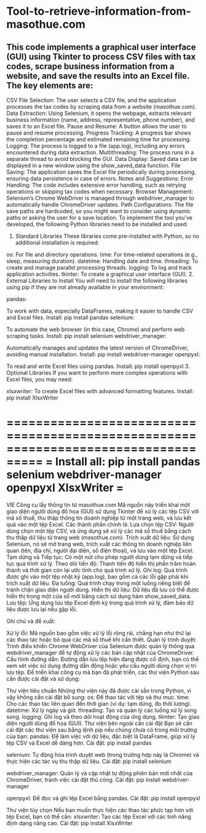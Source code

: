 # Tool-to-retrieve-information-from-masothue.com

This code implements a graphical user interface (GUI) using Tkinter to process CSV files with tax codes, scrape business information from a website, and save the results into an Excel file. The key elements are:
----------------------------------------------------------------------------------------------------------------------------------------------------------------------------------------------------------------------------------------------------------------------

CSV File Selection: The user selects a CSV file, and the application processes the tax codes by scraping data from a website (masothue.com).
Data Extraction: Using Selenium, it opens the webpage, extracts relevant business information (name, address, representative, phone number), and saves it to an Excel file.
Pause and Resume: A button allows the user to pause and resume processing.
Progress Tracking: A progress bar shows the completion percentage and estimated remaining time for processing.
Logging: The process is logged to a file (app.log), including any errors encountered during data extraction.
Multithreading: The process runs in a separate thread to avoid blocking the GUI.
Data Display: Saved data can be displayed in a new window using the show_saved_data function.
File Saving: The application saves the Excel file periodically during processing, ensuring data persistence in case of errors.
Notes and Suggestions:
Error Handling: The code includes extensive error handling, such as retrying operations or skipping tax codes when necessary.
Browser Management: Selenium’s Chrome WebDriver is managed through webdriver_manager to automatically handle ChromeDriver updates.
Path Configurations: The file save paths are hardcoded, so you might want to consider using dynamic paths or asking the user for a save location.
To implement the tool you’ve developed, the following Python libraries need to be installed and used:

1. Standard Libraries
These libraries come pre-installed with Python, so no additional installation is required:

os: For file and directory operations.
time: For time-related operations (e.g., sleep, measuring duration).
datetime: Handling date and time.
threading: To create and manage parallel processing threads.
logging: To log and track application activities.
tkinter: To create a graphical user interface (GUI).
2. External Libraries to Install
You will need to install the following libraries using pip if they are not already available in your environment:

pandas:

To work with data, especially DataFrames, making it easier to handle CSV and Excel files.
Install: pip install pandas
selenium:

To automate the web browser (in this case, Chrome) and perform web scraping tasks.
Install: pip install selenium
webdriver_manager:

Automatically manages and updates the latest version of ChromeDriver, avoiding manual installation.
Install: pip install webdriver-manager
openpyxl:

To read and write Excel files using pandas.
Install: pip install openpyxl
3. Optional Libraries
If you want to perform more complex operations with Excel files, you may need:

xlsxwriter: To create Excel files with advanced formatting features.
Install: pip install XlsxWriter

===================================================================================
= Install all: pip install pandas selenium webdriver-manager openpyxl XlsxWriter  =
===================================================================================

VIE 
Công cụ lấy thông tin từ masothue.com
Mã nguồn này triển khai một giao diện người dùng đồ họa (GUI) sử dụng Tkinter để xử lý các tệp CSV với mã số thuế, thu thập thông tin doanh nghiệp từ một trang web, và lưu kết quả vào một tệp Excel. Các thành phần chính là:
Lựa chọn tệp CSV: Người dùng chọn một tệp CSV, và ứng dụng sẽ xử lý các mã số thuế bằng cách thu thập dữ liệu từ trang web (masothue.com).
Trích xuất dữ liệu: Sử dụng Selenium, nó sẽ mở trang web, trích xuất các thông tin doanh nghiệp liên quan (tên, địa chỉ, người đại diện, số điện thoại), và lưu vào một tệp Excel.
Tạm dừng và Tiếp tục: Có một nút cho phép người dùng tạm dừng và tiếp tục quá trình xử lý.
Theo dõi tiến độ: Thanh tiến độ hiển thị phần trăm hoàn thành và thời gian còn lại ước tính cho quá trình xử lý.
Ghi log: Quá trình được ghi vào một tệp nhật ký (app.log), bao gồm cả các lỗi gặp phải khi trích xuất dữ liệu.
Đa luồng: Quá trình chạy trong một luồng riêng biệt để tránh chặn giao diện người dùng.
Hiển thị dữ liệu: Dữ liệu đã lưu có thể được hiển thị trong một cửa sổ mới bằng cách sử dụng hàm show_saved_data.
Lưu tệp: Ứng dụng lưu tệp Excel định kỳ trong quá trình xử lý, đảm bảo dữ liệu được lưu lại nếu gặp lỗi.

Ghi chú và đề xuất:

Xử lý lỗi: Mã nguồn bao gồm việc xử lý lỗi rộng rãi, chẳng hạn như thử lại các thao tác hoặc bỏ qua các mã số thuế khi cần thiết.
Quản lý trình duyệt: Trình điều khiển Chrome WebDriver của Selenium được quản lý thông qua webdriver_manager để tự động xử lý các bản cập nhật của ChromeDriver.
Cấu hình đường dẫn: Đường dẫn lưu tệp hiện đang được cố định, bạn có thể xem xét việc sử dụng đường dẫn động hoặc yêu cầu người dùng chọn vị trí lưu tệp.
Để triển khai công cụ mà bạn đã phát triển, các thư viện Python sau cần được cài đặt và sử dụng:

Thư viện tiêu chuẩn
Những thư viện này đã được cài sẵn trong Python, vì vậy không cần cài đặt bổ sung:
os: Để thao tác với tệp và thư mục.
time: Cho các thao tác liên quan đến thời gian (ví dụ: tạm dừng, đo thời lượng).
datetime: Xử lý ngày và giờ.
threading: Tạo và quản lý các luồng xử lý song song.
logging: Ghi log và theo dõi hoạt động của ứng dụng.
tkinter: Tạo giao diện người dùng đồ họa (GUI).
Thư viện bên ngoài cần cài đặt
Bạn sẽ cần cài đặt các thư viện sau bằng lệnh pip nếu chúng chưa có trong môi trường của bạn:
pandas:
Để làm việc với dữ liệu, đặc biệt là DataFrame, giúp xử lý tệp CSV và Excel dễ dàng hơn.
Cài đặt: pip install pandas

selenium:
Tự động hóa trình duyệt web (trong trường hợp này là Chrome) và thực hiện các tác vụ thu thập dữ liệu.
Cài đặt: pip install selenium

webdriver_manager:
Quản lý và cập nhật tự động phiên bản mới nhất của ChromeDriver, tránh việc cài đặt thủ công.
Cài đặt: pip install webdriver-manager

openpyxl:
Để đọc và ghi tệp Excel bằng pandas.
Cài đặt: pip install openpyxl

Thư viện tùy chọn
Nếu bạn muốn thực hiện các thao tác phức tạp hơn với tệp Excel, bạn có thể cần:
xlsxwriter:
Tạo các tệp Excel với các tính năng định dạng nâng cao.
Cài đặt: pip install XlsxWriter

